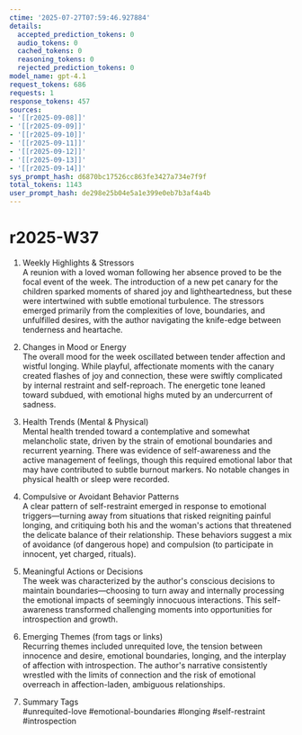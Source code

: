 ```yaml
---
ctime: '2025-07-27T07:59:46.927884'
details:
  accepted_prediction_tokens: 0
  audio_tokens: 0
  cached_tokens: 0
  reasoning_tokens: 0
  rejected_prediction_tokens: 0
model_name: gpt-4.1
request_tokens: 686
requests: 1
response_tokens: 457
sources:
- '[[r2025-09-08]]'
- '[[r2025-09-09]]'
- '[[r2025-09-10]]'
- '[[r2025-09-11]]'
- '[[r2025-09-12]]'
- '[[r2025-09-13]]'
- '[[r2025-09-14]]'
sys_prompt_hash: d6870bc17526cc863fe3427a734e7f9f
total_tokens: 1143
user_prompt_hash: de298e25b04e5a1e399e0eb7b3af4a4b
---
```

# r2025-W37

1. Weekly Highlights & Stressors  
A reunion with a loved woman following her absence proved to be the focal event of the week. The introduction of a new pet canary for the children sparked moments of shared joy and lightheartedness, but these were intertwined with subtle emotional turbulence. The stressors emerged primarily from the complexities of love, boundaries, and unfulfilled desires, with the author navigating the knife-edge between tenderness and heartache.

2. Changes in Mood or Energy  
The overall mood for the week oscillated between tender affection and wistful longing. While playful, affectionate moments with the canary created flashes of joy and connection, these were swiftly complicated by internal restraint and self-reproach. The energetic tone leaned toward subdued, with emotional highs muted by an undercurrent of sadness.

3. Health Trends (Mental & Physical)  
Mental health trended toward a contemplative and somewhat melancholic state, driven by the strain of emotional boundaries and recurrent yearning. There was evidence of self-awareness and the active management of feelings, though this required emotional labor that may have contributed to subtle burnout markers. No notable changes in physical health or sleep were recorded.

4. Compulsive or Avoidant Behavior Patterns  
A clear pattern of self-restraint emerged in response to emotional triggers—turning away from situations that risked reigniting painful longing, and critiquing both his and the woman's actions that threatened the delicate balance of their relationship. These behaviors suggest a mix of avoidance (of dangerous hope) and compulsion (to participate in innocent, yet charged, rituals).

5. Meaningful Actions or Decisions  
The week was characterized by the author's conscious decisions to maintain boundaries—choosing to turn away and internally processing the emotional impacts of seemingly innocuous interactions. This self-awareness transformed challenging moments into opportunities for introspection and growth.

6. Emerging Themes (from tags or links)  
Recurring themes included unrequited love, the tension between innocence and desire, emotional boundaries, longing, and the interplay of affection with introspection. The author's narrative consistently wrestled with the limits of connection and the risk of emotional overreach in affection-laden, ambiguous relationships.

7. Summary Tags  
#unrequited-love #emotional-boundaries #longing #self-restraint #introspection